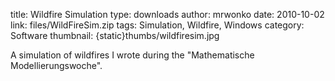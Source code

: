 title: Wildfire Simulation
type: downloads
author: mrwonko
date: 2010-10-02
link: files/WildFireSim.zip
tags: Simulation, Wildfire, Windows
category: Software
thumbnail: {static}thumbs/wildfiresim.jpg

A simulation of wildfires I wrote during the "Mathematische Modellierungswoche".
